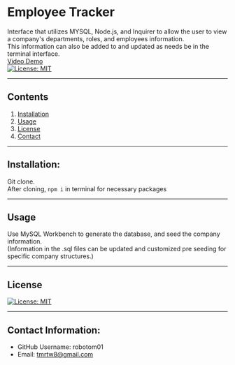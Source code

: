 # Employee Tracker  
  Interface that utilizes MYSQL, Node.js, and Inquirer to allow the user to view a company's departments, roles, and employees information.<br />This information can also be added to and updated as needs be in the terminal interface.<br />
  [Video Demo](https://watch.screencastify.com/v/sYEcs186lCr9Mhfog9Fb)
  <br />
  [![License: MIT](https://img.shields.io/badge/License-MIT-yellow.svg)](https://opensource.org/licenses/MIT)<br />
  

  ---
  ## Contents

  1. [Installation](#installation)
  2. [Usage](#usage)
  3. [License](#license)
  4. [Contact](#contact)


  ---

  ## Installation:
  Git clone.<br />After cloning, `npm i` in terminal for necessary packages<br />


  ---

  ## Usage
  Use MySQL Workbench to generate the database, and seed the company information.<br />(Information in the .sql files can be updated and customized pre seeding for specific company structures.)<br />
  

  ---

  ## License
  [![License: MIT](https://img.shields.io/badge/License-MIT-yellow.svg)](https://opensource.org/licenses/MIT)<br />


  ---


  ## Contact Information:
  * GitHub Username: robotom01
  * Email: tmrtw8@gmail.com  
  